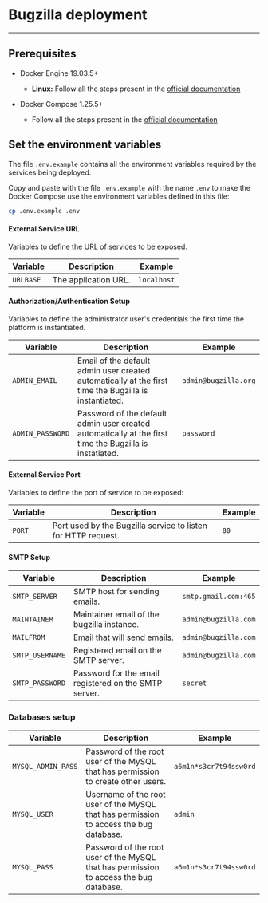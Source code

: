 # Bugzilla deployment

---

## Prerequisites


- Docker Engine 19.03.5+

  - **Linux:** Follow all the steps present in the [official documentation](https://docs.docker.com/install/linux/docker-ce/ubuntu/#install-docker-ce)

- Docker Compose 1.25.5+
  -  Follow all the steps present in the [official documentation](https://docs.docker.com/compose/install/)


## Set the environment variables

The file `.env.example` contains all the environment variables required by the services being deployed.

Copy and paste with the file `.env.example` with the name `.env` to make the Docker Compose use the environment variables defined in this file:

```sh
cp .env.example .env
```
####  External Service URL
Variables to define the URL of services to be exposed.

| Variable | Description | Example |
| -------- | ----------- | ------- |
| `URLBASE` |  The application URL. | `localhost` |

#### Authorization/Authentication Setup

Variables to define the administrator user's credentials the first time the platform is instantiated.

| Variable | Description | Example |
| -------- | ----------- | ------- |
| `ADMIN_EMAIL` | Email of the default admin user created automatically at the first time the Bugzilla is instantiated. | `admin@bugzilla.org` |
| `ADMIN_PASSWORD` | Password of the default admin user created automatically at the first time the Bugzilla is instatiated. | `password` |

#### External Service Port
Variables to define the port of service to be exposed:

| Variable | Description | Example |
| -------- | ----------- | ------- |
| `PORT` | Port used by the Bugzilla service to listen for HTTP request. | `80` |

#### SMTP Setup

| Variable | Description | Example |
| -------- | ----------- | ------- |
| `SMTP_SERVER` | SMTP host for sending emails.  | `smtp.gmail.com:465` |
| `MAINTAINER` | Maintainer email of the bugzilla instance.  | `admin@bugzilla.com` |
| `MAILFROM` | Email that will send emails. | `admin@bugzilla.com` |
| `SMTP_USERNAME` | Registered email on the SMTP server. | `admin@bugzilla.com` |
| `SMTP_PASSWORD` | Password for the email registered on the SMTP server. | `secret` |

### Databases setup
| Variable | Description | Example |
| -------- | ----------- | ------- |
| `MYSQL_ADMIN_PASS` | Password of the root user of the MySQL that has permission to create other users. | `a6m1n*s3cr7t94ssw0rd` |
| `MYSQL_USER` | Username of the root user of the MySQL that has permission to access the bug database. | `admin` |
| `MYSQL_PASS` | Password of the root user of the MySQL that has permission to access the bug database. | `a6m1n*s3cr7t94ssw0rd` |